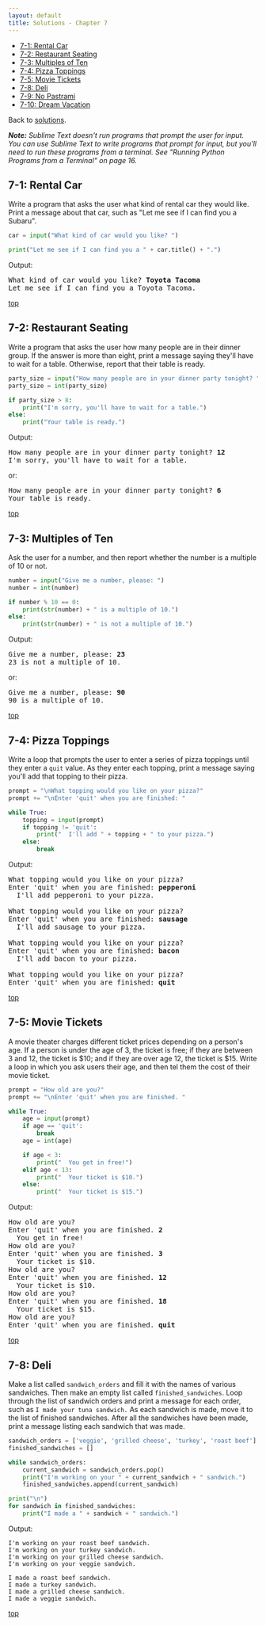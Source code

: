 ```yaml
---
layout: default
title: Solutions - Chapter 7
---
```


- [7-1: Rental Car](#rental-car)
- [7-2: Restaurant Seating](#restaurant-seating)
- [7-3: Multiples of Ten](#multiples-of-ten)
- [7-4: Pizza Toppings](#pizza-toppings)
- [7-5: Movie Tickets](#movie-tickets)
- [7-8: Deli](#deli)
- [7-9: No Pastrami](#no-pastrami)
- [7-10: Dream Vacation](#dream-vacation)

Back to [solutions](README.html).

***Note:** Sublime Text doesn't run programs that prompt the user for input. You can use Sublime Text to write programs that prompt for input, but you'll need to run these programs from a terminal. See "Running Python Programs from a Terminal" on page 16.*

7-1: Rental Car
---

Write a program that asks the user what kind of rental car they would like. Print a message about that car, such as "Let me see if I can find you a Subaru".

```python
car = input("What kind of car would you like? ")

print("Let me see if I can find you a " + car.title() + ".")
```

Output:

<pre>
What kind of car would you like? <b>Toyota Tacoma</b>
Let me see if I can find you a Toyota Tacoma.
</pre>

[top](#)

7-2: Restaurant Seating
---

Write a program that asks the user how many people are in their dinner group. If the answer is more than eight, print a message saying they'll have to wait for a table. Otherwise, report that their table is ready.

```python
party_size = input("How many people are in your dinner party tonight? ")
party_size = int(party_size)

if party_size > 8:
    print("I'm sorry, you'll have to wait for a table.")
else:
    print("Your table is ready.")
```

Output:

<pre>
How many people are in your dinner party tonight? <b>12</b>
I'm sorry, you'll have to wait for a table.
</pre>

or:

<pre>
How many people are in your dinner party tonight? <b>6</b>
Your table is ready.
</pre>

[top](#)

7-3: Multiples of Ten
---

Ask the user for a number, and then report whether the number is a multiple of 10 or not.

```python
number = input("Give me a number, please: ")
number = int(number)

if number % 10 == 0:
    print(str(number) + " is a multiple of 10.")
else:
    print(str(number) + " is not a multiple of 10.")
```

Output:

<pre>
Give me a number, please: <b>23</b>
23 is not a multiple of 10.
</pre>

or:

<pre>
Give me a number, please: <b>90</b>
90 is a multiple of 10.
</pre>

[top](#)

7-4: Pizza Toppings
---

Write a loop that prompts the user to enter a series of pizza toppings until they enter a `quit` value. As they enter each topping, print a message saying you'll add that topping to their pizza.

```python
prompt = "\nWhat topping would you like on your pizza?"
prompt += "\nEnter 'quit' when you are finished: "

while True:
    topping = input(prompt)
    if topping != 'quit':
        print("  I'll add " + topping + " to your pizza.")
    else:
        break
```

Output:

<pre>
What topping would you like on your pizza?
Enter 'quit' when you are finished: <b>pepperoni</b>
  I'll add pepperoni to your pizza.

What topping would you like on your pizza?
Enter 'quit' when you are finished: <b>sausage</b>
  I'll add sausage to your pizza.

What topping would you like on your pizza?
Enter 'quit' when you are finished: <b>bacon</b>
  I'll add bacon to your pizza.

What topping would you like on your pizza?
Enter 'quit' when you are finished: <b>quit</b>
</pre>

[top](#)

7-5: Movie Tickets
---

A movie theater charges different ticket prices depending on a person's age. If a person is under the age of 3, the ticket is free; if they are between 3 and 12, the ticket is $10; and if they are over age 12, the ticket is $15. Write a loop in which you ask users their age, and then tel them the cost of their movie ticket.

```python
prompt = "How old are you?"
prompt += "\nEnter 'quit' when you are finished. "

while True:
    age = input(prompt)
    if age == 'quit':
        break
    age = int(age)

    if age < 3:
        print("  You get in free!")
    elif age < 13:
        print("  Your ticket is $10.")
    else:
        print("  Your ticket is $15.")
```

Output:

<pre>
How old are you?
Enter 'quit' when you are finished. <b>2</b>
  You get in free!
How old are you?
Enter 'quit' when you are finished. <b>3</b>
  Your ticket is $10.
How old are you?
Enter 'quit' when you are finished. <b>12</b>
  Your ticket is $10.
How old are you?
Enter 'quit' when you are finished. <b>18</b>
  Your ticket is $15.
How old are you?
Enter 'quit' when you are finished. <b>quit</b>
</pre>

[top](#)

7-8: Deli
---

Make a list called `sandwich_orders` and fill it with the names of various sandwiches. Then make an empty list called `finished_sandwiches`. Loop through the list of sandwich orders and print a message for each order, such as `I made your tuna sandwich.` As each sandwich is made, move it to the list of finished sandwiches. After all the sandwiches have been made, print a message listing each sandwich that was made.

```python
sandwich_orders = ['veggie', 'grilled cheese', 'turkey', 'roast beef']
finished_sandwiches = []

while sandwich_orders:
    current_sandwich = sandwich_orders.pop()
    print("I'm working on your " + current_sandwich + " sandwich.")
    finished_sandwiches.append(current_sandwich)

print("\n")
for sandwich in finished_sandwiches:
    print("I made a " + sandwich + " sandwich.")
```

Output:

```
I'm working on your roast beef sandwich.
I'm working on your turkey sandwich.
I'm working on your grilled cheese sandwich.
I'm working on your veggie sandwich.

I made a roast beef sandwich.
I made a turkey sandwich.
I made a grilled cheese sandwich.
I made a veggie sandwich.
```

[top](#)